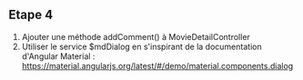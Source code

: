 ## Etape 4

1. Ajouter une méthode addComment() à MovieDetailController
2. Utiliser le service $mdDialog en s'inspirant de la documentation d'Angular Material : https://material.angularjs.org/latest/#/demo/material.components.dialog